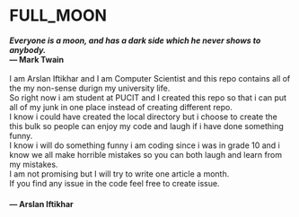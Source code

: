 # FULL_MOON
<i><b>Everyone is a moon, and has a dark side which he never shows to anybody.</i></b>
<br><b>― Mark Twain</b><br><br>
I am Arslan Iftikhar and I am Computer Scientist and this repo contains all of the my non-sense durign my university life.<br>
So right now i am student at PUCIT and I created this repo so that i can put all of my junk in one place instead of creating different repo.<br>
I know i could have created the local directory but i choose to create the this bulk so people can enjoy my code and laugh if i have done something funny.<br>
I know i will do something funny i am coding since i was in grade 10 and i know we all make horrible mistakes so you can both laugh and learn from my mistakes.<br>
I am not promising but I will try to write one article a month.<br>
If you find any issue in the code feel free to create issue.<br>
#### ― Arslan Iftikhar

